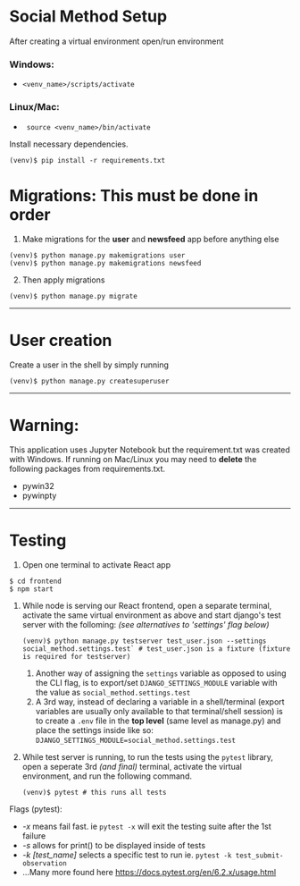 # Social Method Setup
After creating a virtual environment open/run environment

### Windows:
  - `<venv_name>/scripts/activate` 

### Linux/Mac:
  - ` source <venv_name>/bin/activate`


Install necessary dependencies.
```
(venv)$ pip install -r requirements.txt 
```

# Migrations:  This must be done in order

1. Make migrations for the **user** and **newsfeed** app before anything else
```shell
(venv)$ python manage.py makemigrations user
(venv)$ python manage.py makemigrations newsfeed
```
2. Then apply migrations 

```
(venv)$ python manage.py migrate
```

---
# User creation
Create a user in the shell by simply running
```
(venv)$ python manage.py createsuperuser
```
---
# Warning:

This application uses Jupyter Notebook but the requirement.txt was created with Windows. If running on Mac/Linux
you may need to **delete** the following packages from requirements.txt.
  - pywin32
  - pywinpty
 ------------------
 # Testing 

1. Open one terminal to activate React app
```
$ cd frontend
$ npm start
```

1. While node is serving our React frontend, open a separate terminal, activate the same virtual environment as above and start django's test server with the folloming: *(see alternatives to 'settings' flag below)*
   ```
   (venv)$ python manage.py testserver test_user.json --settings social_method.settings.test` # test_user.json is a fixture (fixture is required for testserver)
   ```
   1. Another way of assigning the `settings` variable as opposed to using the CLI flag, is to export/set `DJANGO_SETTINGS_MODULE` variable with the value as `social_method.settings.test`
   2. A 3rd way, instead of declaring a variable in a shell/terminal (export variables are usually only available to that terminal/shell session) is to create a `.env` file in the **top level** (same level as manage.py) and place the settings inside like so: `DJANGO_SETTINGS_MODULE=social_method.settings.test`

2. While test server is running, to run the tests using the `pytest` library, open a seperate 3rd *(and final)* terminal, activate the virtual environment, and run the following command.
   ```
   (venv)$ pytest # this runs all tests
   ```

Flags (pytest):
  - *-x* means fail fast. ie `pytest -x` will exit the testing suite after the 1st failure
  - *-s* allows for print() to be displayed inside of tests 
  - *-k [test_name]* selects a specific test to run ie. `pytest -k test_submit-observation` 
  - ...Many more found here https://docs.pytest.org/en/6.2.x/usage.html